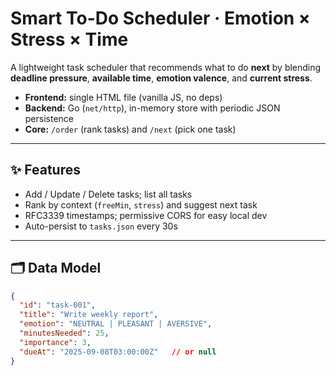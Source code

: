 # Smart To-Do Scheduler · Emotion × Stress × Time

A lightweight task scheduler that recommends what to do **next** by blending **deadline pressure**, **available time**, **emotion valence**, and **current stress**.

- **Frontend:** single HTML file (vanilla JS, no deps)
- **Backend:** Go (`net/http`), in-memory store with periodic JSON persistence
- **Core:** `/order` (rank tasks) and `/next` (pick one task)

---

## ✨ Features
- Add / Update / Delete tasks; list all tasks
- Rank by context (`freeMin`, `stress`) and suggest next task
- RFC3339 timestamps; permissive CORS for easy local dev
- Auto-persist to `tasks.json` every 30s

---

## 🗂 Data Model
```json
{
  "id": "task-001",
  "title": "Write weekly report",
  "emotion": "NEUTRAL | PLEASANT | AVERSIVE",
  "minutesNeeded": 25,
  "importance": 3,
  "dueAt": "2025-09-08T03:00:00Z"   // or null
}
